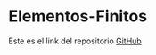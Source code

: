# Elementos-Finitos
Este es el link del repositorio [GitHub](https://github.com/alexlomu/Elementos-Finitos)
